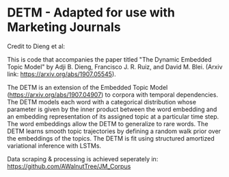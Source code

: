 # DETM - Adapted for use with Marketing Journals

Credit to Dieng et al:


This is code that accompanies the paper titled "The Dynamic Embedded Topic Model" by Adji B. Dieng, Francisco J. R. Ruiz, and David M. Blei. (Arxiv link: https://arxiv.org/abs/1907.05545).

The DETM is an extension of the Embedded Topic Model (https://arxiv.org/abs/1907.04907) to corpora with temporal dependencies. The DETM models each word with a categorical distribution whose parameter is given by the inner product between the word embedding and an embedding representation of its assigned topic at a particular time step. The word embeddings allow the DETM to generalize to rare words. The DETM learns smooth topic trajectories by defining a random walk prior over the embeddings of the topics. The DETM is fit using structured amortized variational inference with LSTMs.

Data scraping & processing is achieved seperately in: 
https://github.com/AWalnutTree/JM_Corpus





<!-- Current goals:

Implement split paragraphs true setting
Further corpus cleaning
 - articles only
 - find and fill any missing parts
 - remove even more un-important words
 - curate some stopwords that perhaps should not be stopwords
read up on literature to find a better set of parameters for further testing
create different min_df settings and test them
create documentation for documentation done for everything up to now 
continue literature study
 - About the model & best practices in configuring it
 - about proper ways of dealing with irregularities found while working with the model 


possible steps:

configure for slurm & cluster based run
configure for gpu based run -->


